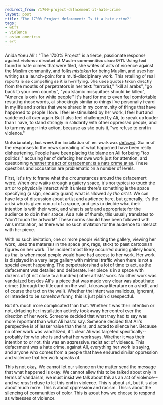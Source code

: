 ```yaml
---
redirect_from: /1700-project-defacement-it-hate-crime
layout: post
title: 'The 1700% Project defacement: Is it a hate crime?'
tags:
- wtf?
- violence
- asian american
- art
---
```

Anida Yoeu Ali's "The 1700% Project" is a fierce, passionate response against violence directed at Muslim communities since 9/11. Using text found in hate crimes that were filed, she writes of acts of violence against the Muslim community, and folks *mistaken* for being Muslim, and uses her writing as a launch-point for a multi-disciplinary work. This retelling of real reports is as compelling as it is horrifying. She uses quotes taken directly from the mouths of perpetrators in her text: "terrorist," "kill all arabs", "go back to your own country", "you Islamic mosquitoes should be killed", "America is only for white people." It's hard for me to even feel comfortable restating those words, all shockingly similar to things I've personally heard in my life and stories that were shared in my community of things that have happened to people I love. I feel re-stimulated by her work, I feel hurt and saddened all over again. But I also feel challenged by Ali, to speak up louder than I have, to stand strongly in solidarity with other oppressed people, and to turn my anger into action, because as she puts it, "we refuse to end in violence."

Unfortunately, last week the installation of her work was [defaced](http://1700percentproject.wordpress.com/2010/05/09/documentation-of-1700-project-iterations/). Some of the responses to the news spreading of what happened have been really disheartening. People have been placing the blame on Ali for being "too political," accusing her of defacing her own work just for attention, and questioning [whether the act of defacement is a hate crime at all](http://chicagoartmagazine.com/2010/05/muslim-art-is-defaced-but-is-it-a-hate-crime/). These questions and accusation are problematic on a number of levels.

First, let's try to frame what the circumstances around the defacement were. When one walks through a gallery space, it's not typical to touch the art or to physically interact with it unless there's something in the space specifying (a sign, security guard) what is allowed _by the artist_. We can have lots of discussion about artist and audience here, but generally, it's the artist who is given control of a space, and gets to decide what their intention is with their work, and what is safe and appropriate for the audience to do in their space. As a rule of thumb, this usually translates to "don't touch the artwork!" These norms should have been followed with Ali's installation, as there was no such invitation for the audience to interact with her piece.

With no such invitation, one or more people visiting the gallery, viewing her work, used the materials in the space (ink, rags, stick) to paint cartoonish figures on her work. The incident most likely occurred during gallery hours, as that is when most people would have had access to her work. Her work is displayed in a very large gallery with minimal traffic when there is not a special event happening. The perpetrators had a lot of time to act, as the defacement was detailed and deliberate. Her piece is in a space with dozens of (if not close to a hundred) other artists' work. No other work was vandalized besides Ali's, a piece that was made very clear was about hate crimes (through the title card on the wall, takeaway literature on a shelf, and of course the text on the wall). Whether the intent was malicious, ignorant, or intended to be somehow funny, this is just plain disrespectful.

But it's much more complicated than that. Whether it was their intention or not, defacing her installation actively took away her control over the direction of her work.  Someone decided that what they had to say was more important than what Ali has to say. Someone decided that Ali's perspective is of lesser value than theirs, and acted to silence her. Because no other work was vandalized, it's clear Ali was targeted specifically--probably for who she is and what her work says. Whether it was their intention to or not, this was an aggressive, racist act of violence. This defacement was a hate crime, against Ali, everything her work is saying, and anyone who comes from a people that have endured similar oppression and violence that her work speaks of.

This is not okay. We cannot let our silence on the matter send the message that what happened is okay. We cannot allow this to be talked about only in terms of vandalism, we must insist we talk about this as an act of violence--and we _must_ refuse to let this end in violence. This is about art, but it is also about much more. This is about oppression and racism. This is about the silencing of communities of color. This is about how we choose to respond as witnesses of violence.

